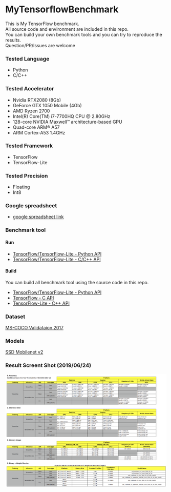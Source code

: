 # MyTensorflowBenchmark
This is My TensorFlow benchmark.  
All source code and environment are included in this repo.   
You can build your own benchmark tools and you can try to reproduce the results.  
Question/PR/Issues are welcome

### Tested Language
 - Python
 - C/C++

### Tested Accelerator
 - Nvidia RTX2080 (8Gb)
 - GeForce GTX 1050 Mobile (4Gb)
 - AMD Ryzen 2700 
 - Intel(R) Core(TM) i7-7700HQ CPU @ 2.80GHz
 - 128-core NVIDIA Maxwell™ architecture-based GPU
 - Quad-core ARM® A57
 - ARM Cortex-A53 1.4GHz

### Tested Framework
 - TensorFlow
 - TensorFlow-Lite

### Tested Precision
 - Floating
 - Int8
 
### Google spreadsheet
 - [google spreadsheet link](https://docs.google.com/spreadsheets/d/1c6aFzBUg2X9_EmMgAaPeV_Yn6-wrXbCGIaexmatnhi0/edit?usp=sharing)

### Benchmark tool
#### Run
 - [TensorFlow/TensorFlow-Lite - Python API](app/python) 
 - [TensorFlow/TensorFlow-Lite - C/C++ API](app/cc#tensorflow--tensorflow-lite-cc-api-benchmark-app)
 
#### Build
You can build all benchmark tool using the source code in this repo.
 - [TensorFlow/TensorFlow-Lite - Python API](app/python)  
 - [TensorFlow - C API](app/cc/src#tensorflow-c-api)
 - [TensorFlow-Lite - C++ API](app/cc/src#tensorflow-lite-aarch64armv7l-c-benchmark-tool)

### Dataset 
[MS-COCO Validataion 2017](dataset)


### Models
[SSD Mobilenet v2](models)

### Result Screent Shot (2019/06/24)
<img src="img/Screenshot from 2019-06-21 15-12-11.png">

